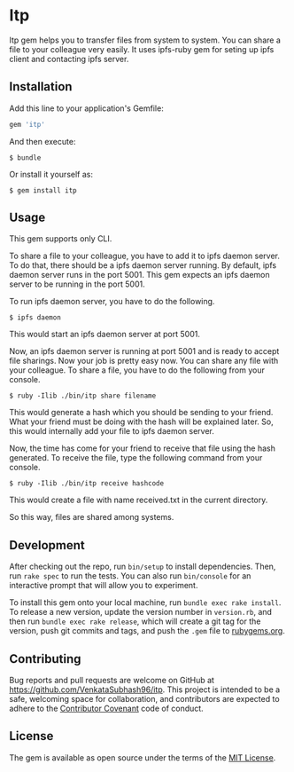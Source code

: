 # Itp

Itp gem helps you to transfer files from system to system. You can share a file to your colleague very easily. It uses ipfs-ruby gem for seting up ipfs client and contacting ipfs server.

## Installation

Add this line to your application's Gemfile:

```ruby
gem 'itp'
```

And then execute:

    $ bundle

Or install it yourself as:

    $ gem install itp

## Usage

This gem supports only CLI.

To share a file to your colleague, you have to add it to ipfs daemon server. To do that, there should be a ipfs daemon server running. By default, ipfs daemon server runs in the port 5001. This gem expects an ipfs daemon server to be running in the port 5001.

To run ipfs daemon server, you have to do the following.

    $ ipfs daemon

This would start an ipfs daemon server at port 5001.

Now, an ipfs daemon server is running at port 5001 and is ready to accept file sharings. Now your job is pretty easy now. You can share any file with your colleague. To share a file, you have to do the following from your console.

    $ ruby -Ilib ./bin/itp share filename

This would generate a hash which you should be sending to your friend. What your friend must be doing with the hash will be explained later. So, this would internally add your file to ipfs daemon server.

Now, the time has come for your friend to receive that file using the hash generated. To receive the file, type the following command from your console.

    $ ruby -Ilib ./bin/itp receive hashcode

This would create a file with name received.txt in the current directory.

So this way, files are shared among systems.

## Development

After checking out the repo, run `bin/setup` to install dependencies. Then, run `rake spec` to run the tests. You can also run `bin/console` for an interactive prompt that will allow you to experiment.

To install this gem onto your local machine, run `bundle exec rake install`. To release a new version, update the version number in `version.rb`, and then run `bundle exec rake release`, which will create a git tag for the version, push git commits and tags, and push the `.gem` file to [rubygems.org](https://rubygems.org).

## Contributing

Bug reports and pull requests are welcome on GitHub at https://github.com/VenkataSubhash96/itp. This project is intended to be a safe, welcoming space for collaboration, and contributors are expected to adhere to the [Contributor Covenant](http://contributor-covenant.org) code of conduct.


## License

The gem is available as open source under the terms of the [MIT License](http://opensource.org/licenses/MIT).

